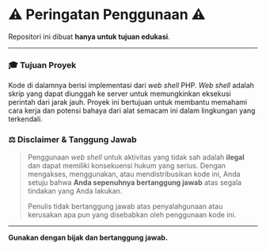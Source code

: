 # ⚠️ Peringatan Penggunaan ⚠️

Repositori ini dibuat **hanya untuk tujuan edukasi**.

---

### 🎓 **Tujuan Proyek**
Kode di dalamnya berisi implementasi dari *web shell* PHP. *Web shell* adalah skrip yang dapat diunggah ke server untuk memungkinkan eksekusi perintah dari jarak jauh. Proyek ini bertujuan untuk membantu memahami cara kerja dan potensi bahaya dari alat semacam ini dalam lingkungan yang terkendali.

### ⚖️ **Disclaimer & Tanggung Jawab**
> Penggunaan *web shell* untuk aktivitas yang tidak sah adalah **ilegal** dan dapat memiliki konsekuensi hukum yang serius. Dengan mengakses, menggunakan, atau mendistribusikan kode ini, Anda setuju bahwa **Anda sepenuhnya bertanggung jawab** atas segala tindakan yang Anda lakukan.
>
> Penulis tidak bertanggung jawab atas penyalahgunaan atau kerusakan apa pun yang disebabkan oleh penggunaan kode ini.

---

**Gunakan dengan bijak dan bertanggung jawab.**
